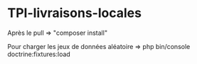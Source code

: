 # TPI-livraisons-locales

Après le pull => "composer install"

Pour charger les jeux de données aléatoire => php bin/console doctrine:fixtures:load  
